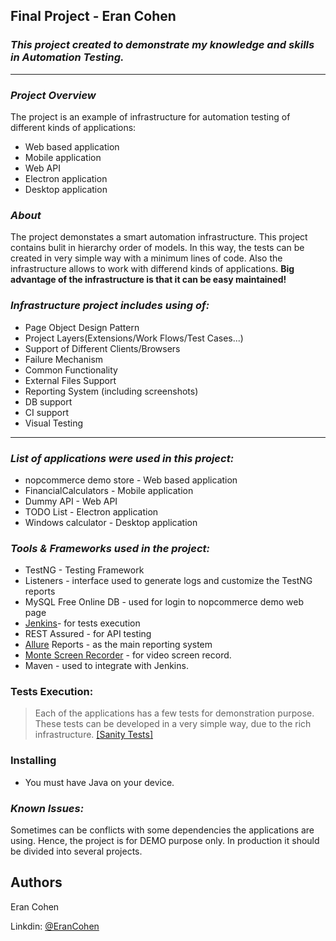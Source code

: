 ## **Final Project - Eran Cohen**

### **_This project created to demonstrate my knowledge and skills in Automation Testing._**
***
### _Project Overview_
The project is an example of infrastructure for automation testing of different kinds of applications:
* Web based application
* Mobile application
* Web API
* Electron application
* Desktop application

### _About_
The project demonstates a smart automation infrastructure. 
This project contains bulit in hierarchy order of models.
In this way, the tests can be created in very simple way with a minimum lines of code.
Also the infrastructure allows to work with differend kinds of applications.
**Big advantage of the infrastructure is that it can be easy maintained!**

### **_Infrastructure project includes using of:_**
* Page Object Design Pattern
* Project Layers(Extensions/Work Flows/Test Cases...)
* Support of Different Clients/Browsers
* Failure Mechanism
* Common Functionality
* External Files Support
* Reporting System (including screenshots)
* DB support
* CI support 
* Visual Testing
***
### _List of applications were used in this project:_
* nopcommerce demo store - Web based application
* FinancialCalculators - Mobile application
* Dummy API - Web API
* TODO List - Electron application
* Windows calculator - Desktop application
### _Tools & Frameworks used in the project:_
* TestNG - Testing Framework
* Listeners - interface used to generate logs and customize the TestNG reports
* MySQL Free Online DB - used for login to nopcommerce demo web page
* [Jenkins](https://www.jenkins.io/)- for tests execution
* REST Assured - for API testing
* [Allure](http://allure.qatools.ru/) Reports - as the main reporting system
* [Monte Screen Recorder](https://mvnrepository.com/artifact/com.github.stephenc.monte/monte-screen-recorder) - for video screen record.
* Maven - used to integrate with Jenkins.
### Tests Execution:
> Each of the applications has a few tests for demonstration purpose.
These tests can be developed in a very simple way, due to the rich infrastructure.
[[Sanity Tests]](https://github.com/Erancohenn/FinalProject/tree/master/src/test/java/sanity)

### Installing
* You must have Java on your device.

### _Known Issues:_
Sometimes can be conflicts with some dependencies the applications are using.
Hence, the project is for DEMO purpose only. In production it should be divided into several projects.

## Authors

Eran Cohen 

Linkdin: [@EranCohen](https://www.linkedin.com/in/erancohenn/)
